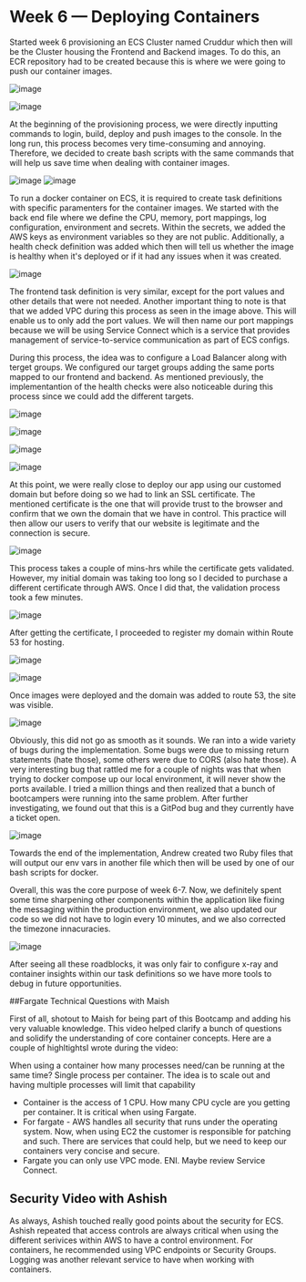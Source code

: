 # Week 6 — Deploying Containers

Started week 6 provisioning an ECS Cluster named Cruddur which then will be the Cluster housing the Frontend and Backend images. To do this, an ECR repository had to be created because this is where we were going to push our container images. 

![image](https://user-images.githubusercontent.com/56736452/235392694-7ef800ad-173f-4a8b-a158-c2ecf5825ddb.png)


![image](https://user-images.githubusercontent.com/56736452/235392780-8b589eba-9578-4cc5-ac82-120707d7f2a8.png)

At the beginning of the provisioning process, we were directly inputting commands to login, build, deploy and push images to the console. In the long run, this process becomes very time-consuming and annoying. Therefore, we decided to create bash scripts with the same commands that will help us save time when dealing with container images. 

![image](https://user-images.githubusercontent.com/56736452/235393258-daaa7d26-3642-46fc-afe1-d70a2e19316b.png) ![image](https://user-images.githubusercontent.com/56736452/235393284-533aed07-ece9-4d84-a9c4-224cac0169ce.png)

To run a docker container on ECS, it is required to create task definitions with specific paramenters for the container images. We started with the back end file where we define the CPU, memory, port mappings, log configuration, environment and secrets. Within the secrets, we added the AWS keys as environment variables so they are not public. Additionally, a health check definition was added which then will tell us whether the image is healthy when it's deployed or if it had any issues when it was created. 

![image](https://user-images.githubusercontent.com/56736452/235393970-7bf8d586-2cf6-407c-88b6-0cdbbadbc42e.png)

The frontend task definition is very similar, except for the port values and other details that were not needed. Another important thing to note is that that we added VPC during this process as seen in the image above. This will enable us to only add the port values. We will then name our port mappings because we will be using Service Connect which is a service that provides management of service-to-service communication as part of ECS configs. 

During this process, the idea was to configure a Load Balancer along with terget groups. We configured our target groups adding the same ports mapped to our frontend and backend. As mentioned previously, the implementantion of the health checks were also noticeable during this process since we could add the different targets. 

![image](https://user-images.githubusercontent.com/56736452/235395067-5dc0467b-e9b5-48a9-98c3-139a78421128.png)

![image](https://user-images.githubusercontent.com/56736452/235395109-1b7ab461-d493-4b55-96ec-10e0001907b1.png)

![image](https://user-images.githubusercontent.com/56736452/235397528-fe80200d-de23-4cc1-9f02-b2430bd297f6.png)

![image](https://user-images.githubusercontent.com/56736452/235395175-479b5395-f951-4dd8-912a-834863b8b06d.png)


At this point, we were really close to deploy our app using our customed domain but before doing so we had to link an SSL certificate. The mentioned certificate is the one that will provide trust to the browser and confirm that we own the domain that we have in control. This practice will then allow our users to verify that our website is legitimate and the connection is secure. 

![image](https://user-images.githubusercontent.com/56736452/235395470-65f46ff0-c2a9-4d19-b9bf-070e0aeede37.png)

This process takes a couple of mins-hrs while the certificate gets validated. However, my initial domain was taking too long so I decided to purchase a different certificate through AWS. Once I did that, the validation process took a few minutes. 

![image](https://user-images.githubusercontent.com/56736452/235395604-c918644f-6f80-427c-a5a9-087292da8dc8.png)


After getting the certificate, I proceeded to register my domain within Route 53 for hosting. 

![image](https://user-images.githubusercontent.com/56736452/235395745-357ae2cc-2b16-4249-8760-e71b2ea43001.png)


![image](https://user-images.githubusercontent.com/56736452/235395956-11cbceca-f964-41bc-a252-2336c05705f4.png)

Once images were deployed and the domain was added to route 53, the site was visible. 

![image](https://user-images.githubusercontent.com/56736452/235396133-85a16976-3994-4222-bd06-e837634caf8e.png)

Obviously, this did not go as smooth as it sounds. We ran into a wide variety of bugs during the implementation. Some bugs were due to missing return statements (hate those), some others were due to CORS (also hate those). A very interesting bug that rattled me for a couple of nights was that when trying to docker compose up our local environment, it will never show the ports available. I tried a million things and then realized that a bunch of bootcampers were running into the same problem. After further investigating, we found out that this is a GitPod bug and they currently have a ticket open. 


![image](https://user-images.githubusercontent.com/56736452/235396592-46e62c3a-9e93-4acf-992d-39462706679a.png)

Towards the end of the implementation, Andrew created two Ruby files that will output our env vars in another file which then will be used by one of our bash scripts for docker.


Overall, this was the core purpose of week 6-7. Now, we definitely spent some time sharpening other components within the application like fixing the messaging within the production environment, we also updated our code so we did not have to login every 10 minutes, and we also corrected the timezone innacuracies. 

![image](https://user-images.githubusercontent.com/56736452/235397191-94d704d4-ada6-4e25-b427-aae176f4c613.png)

After seeing all these roadblocks, it was only fair to configure x-ray and container insights within our task definitions so we have more tools to debug in future opportunities. 

##Fargate Technical Questions with Maish

First of all, shotout to Maish for being part of this Bootcamp and adding his very valuable knowledge. This video helped clarify a bunch of questions and solidify the understanding of core container concepts. Here are a couple of highltightsI wrote during the video: 

When using a container how many processes need/can be running at the same time? Single process per container. The idea is to scale out and having multiple processes will limit that capability

- Container is the access of 1 CPU. How many CPU cycle are you getting per container. It is critical when using Fargate.
- For fargate - AWS handles all security that runs under the operating system. Now, when using EC2 the customer is responsible for patching and such. There are services that could help, but we need to keep our containers very concise and secure.
- Fargate you can only use VPC mode. ENI. Maybe review Service Connect.

## Security Video with Ashish

As always, Ashish touched really good points about the security for ECS. Ashish repeated that access controls are always critical when using the different serivices within AWS to have a control environment. For containers, he recommended using VPC endpoints or Security Groups. Logging was another relevant service to have when working with containers. 







